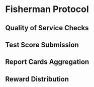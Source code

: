 # Fisherman Protocol

## Quality of Service Checks

## Test Score Submission

## Report Cards Aggregation

## Reward Distribution
